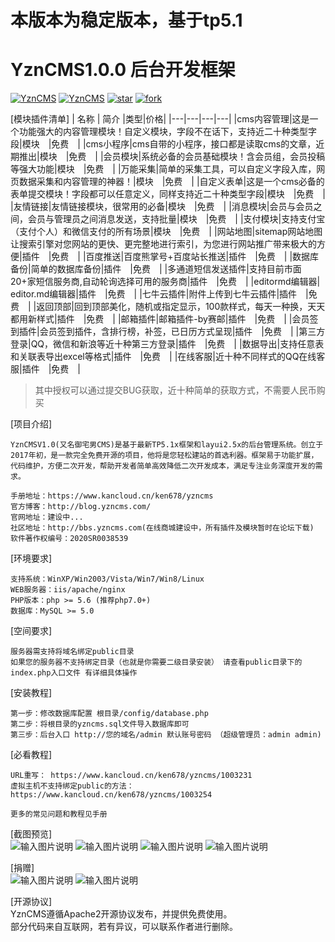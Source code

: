 # 本版本为稳定版本，基于tp5.1
# YznCMS1.0.0 后台开发框架
[![YznCMS](https://img.shields.io/badge/license-Apache%202-blue.svg)](http://bbs.yzncms.com/)
[![YznCMS](https://img.shields.io/badge/YznCMS-1.0.0-brightgreen.svg)](http://bbs.yzncms.com/)
[![star](https://gitee.com/ken678/YZNCMS/badge/star.svg?theme=dark)](https://gitee.com/ken678/YZNCMS/stargazers)
[![fork](https://gitee.com/ken678/YZNCMS/badge/fork.svg?theme=dark)](https://gitee.com/ken678/YZNCMS/members)

[模块插件清单]
|  名称 | 简介  |类型|价格|
|---|---|---|---|
|cms内容管理|这是一个功能强大的内容管理模块！自定义模块，字段不在话下，支持近二十种类型字段|模块　|免费　|
|cms小程序|cms自带的小程序，接口都是读取cms的文章，近期推出|模块　|免费　|
|会员模块|系统必备的会员基础模块！含会员组，会员投稿等强大功能|模块　|免费　|
|万能采集|简单的采集工具，可以自定义字段入库，网页数据采集和内容管理的神器！|模块　|免费　|
|自定义表单|这是一个cms必备的表单提交模块！字段都可以任意定义，同样支持近二十种类型字段|模块　|免费　|
|友情链接|友情链接模块，很常用的必备|模块　|免费　|
|消息模块|会员与会员之间，会员与管理员之间消息发送，支持批量|模块　|免费　|
|支付模块|支持支付宝（支付个人）和微信支付的所有场景|模块　|免费　|
|网站地图|sitemap网站地图让搜索引擎对您网站的更快、更完整地进行索引，为您进行网站推广带来极大的方便|插件　|免费　|
|百度推送|百度熊掌号+百度站长推送|插件　|免费　|
|数据库备份|简单的数据库备份|插件　|免费　|
|多通道短信发送插件|支持目前市面20+家短信服务商,自动轮询选择可用的服务商|插件　|免费　|
|editormd编辑器|	editor.md编辑器|插件　|免费　|
|七牛云插件|附件上传到七牛云插件|插件　|免费　|
|返回顶部|回到顶部美化，随机或指定显示，100款样式，每天一种换，天天都用新样式|插件　|免费　|
|邮箱插件|邮箱插件-by赛邮|插件　|免费　|
|会员签到插件|会员签到插件，含排行榜，补签，已日历方式呈现|插件　|免费　|
|第三方登录|QQ，微信和新浪等近十种第三方登录|插件　|免费　|
|数据导出|支持任意表和关联表导出excel等格式|插件　|免费　|
|在线客服|近十种不同样式的QQ在线客服|插件　|免费　|
> 其中授权可以通过提交BUG获取，近十种简单的获取方式，不需要人民币购买

[项目介绍]
```
YznCMSV1.0(又名御宅男CMS)是基于最新TP5.1x框架和layui2.5x的后台管理系统。创立于2017年初，是一款完全免费开源的项目，他将是您轻松建站的首选利器。框架易于功能扩展，代码维护，方便二次开发，帮助开发者简单高效降低二次开发成本，满足专注业务深度开发的需求。

手册地址：https://www.kancloud.cn/ken678/yzncms
官方博客：http://blog.yzncms.com/
官网地址：建设中...
社区地址：http://bbs.yzncms.com(在线商城建设中，所有插件及模块暂时在论坛下载)
软件著作权编号：2020SR0038539
```
[环境要求]
```
支持系统：WinXP/Win2003/Vista/Win7/Win8/Linux
WEB服务器：iis/apache/nginx
PHP版本：php >= 5.6 (推荐php7.0+)
数据库：MySQL >= 5.0
```
[空间要求]
```
服务器需支持将域名绑定public目录
如果您的服务器不支持绑定目录（也就是你需要二级目录安装） 请查看public目录下的index.php入口文件 有详细具体操作
```
[安装教程]
```
第一步：修改数据库配置 根目录/config/database.php  
第二步：将根目录的yzncms.sql文件导入数据库即可  
第三步：后台入口 http://您的域名/admin 默认账号密码 （超级管理员：admin admin)
```

[必看教程]

```
URL重写： https://www.kancloud.cn/ken678/yzncms/1003231
虚拟主机不支持绑定public的方法： https://www.kancloud.cn/ken678/yzncms/1003254

```

```
更多的常见问题和教程见手册
```


[截图预览]  
![输入图片说明](https://images.gitee.com/uploads/images/2020/0703/084951_547ade99_555541.png "YZNCMS后台管理系统.png")
![输入图片说明](https://images.gitee.com/uploads/images/2019/1206/103253_1d73b130_555541.png "YZNCMS后台管理系统.png")
![输入图片说明](https://images.gitee.com/uploads/images/2018/1225/133448_0555dfbc_555541.png "YZNCMS后台管理系统.png")
![输入图片说明](https://images.gitee.com/uploads/images/2019/0305/183046_a3672965_555541.png "YZNCMS后台管理系统.png")



[捐赠]  
![输入图片说明](https://images.gitee.com/uploads/images/2019/0110/175836_7cb23388_555541.jpeg "1547112799941_01.jpg")
![输入图片说明](https://images.gitee.com/uploads/images/2019/0110/181152_57b5113e_555541.jpeg "mm_facetoface_collect_qrcode_1547113957376_01.jpg")

[开源协议]  
YznCMS遵循Apache2开源协议发布，并提供免费使用。  
部分代码来自互联网，若有异议，可以联系作者进行删除。